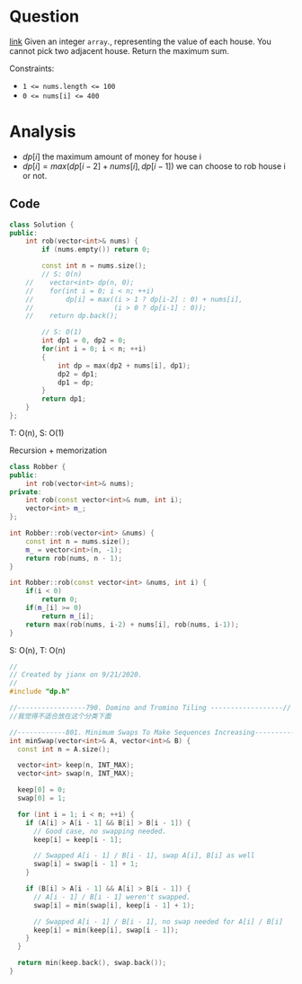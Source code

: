 # Question
[link](https://leetcode-cn.com/problems/house-robber/)
Given an integer `array`., representing the value of each house. You cannot pick two adjacent house.
Return the maximum sum.

Constraints:
-   `1 <= nums.length <= 100`
-   `0 <= nums[i] <= 400`

# Analysis
- $dp[i]$ the maximum amount of money for house i
- $dp[i]=max(dp[i-2]+nums[i], dp[i-1])$ we can choose to rob house i or not.

## Code
```cpp
class Solution {
public:
    int rob(vector<int>& nums) {
		if (nums.empty()) return 0;

		const int n = nums.size();
		// S: O(n)
	//    vector<int> dp(n, 0);
	//    for(int i = 0; i < n; ++i)
	//        dp[i] = max((i > 1 ? dp[i-2] : 0) + nums[i],
	//                    (i > 0 ? dp[i-1] : 0));
	//    return dp.back();

		// S: O(1)
		int dp1 = 0, dp2 = 0;
		for(int i = 0; i < n; ++i)
		{
			int dp = max(dp2 + nums[i], dp1);
			dp2 = dp1;
			dp1 = dp;
		}
		return dp1;
	}
};
```
T: O(n), S: O(1)


Recursion + memorization
```cpp
class Robber {
public:
    int rob(vector<int>& nums);
private:
    int rob(const vector<int>& num, int i);
    vector<int> m_;
};

int Robber::rob(vector<int> &nums) {
    const int n = nums.size();
    m_ = vector<int>(n, -1);
    return rob(nums, n - 1);
}

int Robber::rob(const vector<int> &nums, int i) {
    if(i < 0)
        return 0;
    if(m_[i] >= 0)
        return m_[i];
    return max(rob(nums, i-2) + nums[i], rob(nums, i-1));
}
```

S: O(n), T: O(n)
```cpp
//
// Created by jianx on 9/21/2020.
//
#include "dp.h"

//-----------------790. Domino and Tromino Tiling ------------------//
//我觉得不适合放在这个分类下面

//------------801. Minimum Swaps To Make Sequences Increasing-------------//
int minSwap(vector<int>& A, vector<int>& B) {
  const int n = A.size();

  vector<int> keep(n, INT_MAX);
  vector<int> swap(n, INT_MAX);

  keep[0] = 0;
  swap[0] = 1;

  for (int i = 1; i < n; ++i) {
    if (A[i] > A[i - 1] && B[i] > B[i - 1]) {
      // Good case, no swapping needed.
      keep[i] = keep[i - 1];

      // Swapped A[i - 1] / B[i - 1], swap A[i], B[i] as well
      swap[i] = swap[i - 1] + 1;
    }

    if (B[i] > A[i - 1] && A[i] > B[i - 1]) {
      // A[i - 1] / B[i - 1] weren't swapped.
      swap[i] = min(swap[i], keep[i - 1] + 1);

      // Swapped A[i - 1] / B[i - 1], no swap needed for A[i] / B[i]
      keep[i] = min(keep[i], swap[i - 1]);
    }
  }

  return min(keep.back(), swap.back());
}
```